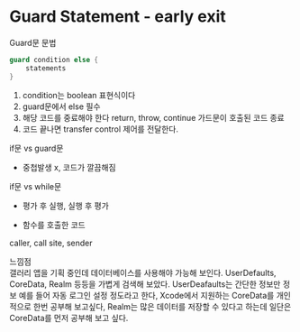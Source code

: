 # Guard Statement - early exit

Guard문 문법

```swift
guard condition else {
    statements
}
```
1. condition는  boolean 표현식이다
2. guard문에서 else 필수
3. 해당 코드를 중료해야 한다 return, throw, continue 가드문이 호출된 코드 종료
4. 코드 끝나면 transfer control 제어를 전달한다.

 if문 vs guard문

- 중첩발생 x, 코드가 깔끔해짐

 if문 vs while문

- 평가 후 실행, 실행 후 평가

- 함수를 호출한 코드

caller, call site, sender


느낌점<br>
갤러리 앱을 기획 중인데 데이터베이스를 사용해야 가능해 보인다. UserDefaults, CoreData, Realm 등등을 가볍게 검색해 보았다. 
UserDeafaults는 간단한 정보만 정보 예를 들어 자동 로그인 설정 정도라고 한다, Xcode에서 지원하는 CoreData를 개인적으로 한번 공부해 보고싶다, Realm는 많은 데이터를 저장할 수 있다고 하는데
일단은 CoreData를 먼저 공부해 보고 싶다.
